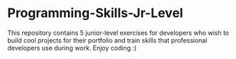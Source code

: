 # Programming-Skills-Jr-Level
This repository contains 5 junior-level exercises for developers who wish to build cool projects for their portfolio and train skills that professional developers use during work. Enjoy coding :)
